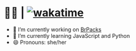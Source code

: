 # 🏳️‍🌈 | [![wakatime](https://wakatime.com/badge/user/60c305b3-64b2-4942-936e-99f38b7fe0be/project/1b203850-b13f-487f-ab9f-15a8580dba3f.svg)](https://wakatime.com/badge/user/60c305b3-64b2-4942-936e-99f38b7fe0be/project/1b203850-b13f-487f-ab9f-15a8580dba3f)

- 🔭 I’m currently working on [BrPacks](https://www.brpacks.com/)
- 🌱 I’m currently learning JavaScript and Python
- 😄 Pronouns: she/her

